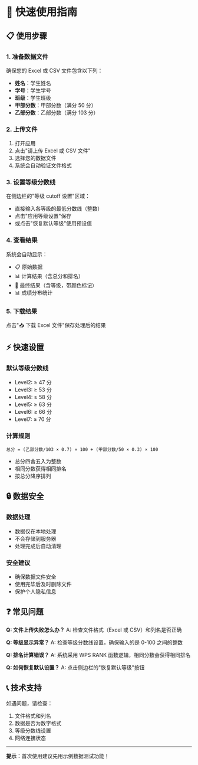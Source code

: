 # 🚀 快速使用指南

## 📋 使用步骤

### 1. 准备数据文件

确保您的 Excel 或 CSV 文件包含以下列：

- **姓名**：学生姓名
- **学号**：学生学号
- **班级**：学生班级
- **甲部分数**：甲部分数（满分 50 分）
- **乙部分数**：乙部分数（满分 103 分）

### 2. 上传文件

1. 打开应用
2. 点击"请上传 Excel 或 CSV 文件"
3. 选择您的数据文件
4. 系统会自动验证文件格式

### 3. 设置等级分数线

在侧边栏的"等级 cutoff 设置"区域：

- 直接输入各等级的最低分数线（整数）
- 点击"应用等级设置"保存
- 或点击"恢复默认等级"使用预设值

### 4. 查看结果

系统会自动显示：

- 📋 原始数据
- 📊 计算结果（含总分和排名）
- 🎯 最终结果（含等级，带颜色标记）
- 📊 成绩分布统计

### 5. 下载结果

点击"📥 下载 Excel 文件"保存处理后的结果

## ⚡ 快速设置

### 默认等级分数线

- Level2: ≥ 47 分
- Level3: ≥ 53 分
- Level4: ≥ 58 分
- Level5: ≥ 63 分
- Level6: ≥ 66 分
- Level7: ≥ 70 分

### 计算规则

```
总分 = (乙部分数/103 × 0.7) × 100 + (甲部分数/50 × 0.3) × 100
```

- 总分四舍五入为整数
- 相同分数获得相同排名
- 按总分降序排列

## 🔒 数据安全

### 数据处理

- 数据仅在本地处理
- 不会存储到服务器
- 处理完成后自动清理

### 安全建议

- 确保数据文件安全
- 使用完毕后及时删除文件
- 保护个人隐私信息

## ❓ 常见问题

**Q: 文件上传失败怎么办？**
A: 检查文件格式（Excel 或 CSV）和列名是否正确

**Q: 等级显示异常？**
A: 检查等级分数线设置，确保输入的是 0-100 之间的整数

**Q: 排名计算错误？**
A: 系统采用 WPS RANK 函数逻辑，相同分数会获得相同排名

**Q: 如何恢复默认设置？**
A: 点击侧边栏的"恢复默认等级"按钮

## 📞 技术支持

如遇问题，请检查：

1. 文件格式和列名
2. 数据是否为数字格式
3. 等级分数线设置
4. 网络连接状态

---

**提示**：首次使用建议先用示例数据测试功能！
